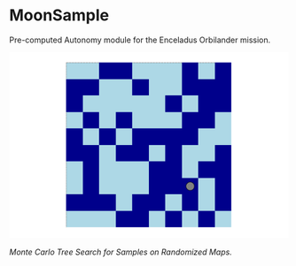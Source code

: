 # MoonSample

Pre-computed Autonomy module for the Enceladus Orbilander mission.

![MCTS](animation.gif)

*Monte Carlo Tree Search for Samples on Randomized Maps.*
